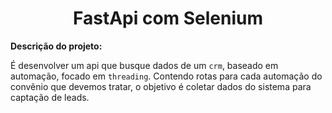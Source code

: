<h1 align="center">FastApi com Selenium</h1>


**Descrição do projeto:**

É desenvolver um api que busque dados de um `crm`, baseado em automação, focado em `threading`. Contendo rotas para cada automação do convênio que devemos tratar, o objetivo é coletar dados do sistema para captação de leads.
